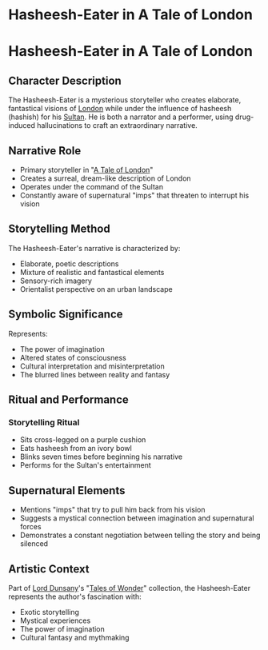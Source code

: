 # Hasheesh-Eater in A Tale of London

# Hasheesh-Eater in A Tale of London

## Character Description
The Hasheesh-Eater is a mysterious storyteller who creates elaborate, fantastical visions of [London](./london.md) while under the influence of hasheesh (hashish) for his [Sultan](./sultan.md). He is both a narrator and a performer, using drug-induced hallucinations to craft an extraordinary narrative.

## Narrative Role
- Primary storyteller in "[A Tale of London](./a-tale-of-london.md)"
- Creates a surreal, dream-like description of London
- Operates under the command of the Sultan
- Constantly aware of supernatural "imps" that threaten to interrupt his vision

## Storytelling Method
The Hasheesh-Eater's narrative is characterized by:
- Elaborate, poetic descriptions
- Mixture of realistic and fantastical elements
- Sensory-rich imagery
- Orientalist perspective on an urban landscape

## Symbolic Significance
Represents:
- The power of imagination
- Altered states of consciousness
- Cultural interpretation and misinterpretation
- The blurred lines between reality and fantasy

## Ritual and Performance
### Storytelling Ritual
- Sits cross-legged on a purple cushion
- Eats hasheesh from an ivory bowl
- Blinks seven times before beginning his narrative
- Performs for the Sultan's entertainment

## Supernatural Elements
- Mentions "imps" that try to pull him back from his vision
- Suggests a mystical connection between imagination and supernatural forces
- Demonstrates a constant negotiation between telling the story and being silenced

## Artistic Context
Part of [Lord Dunsany](./lord-dunsany.md)'s "[Tales of Wonder](./tales-of-wonder.md)" collection, the Hasheesh-Eater represents the author's fascination with:
- Exotic storytelling
- Mystical experiences
- The power of imagination
- Cultural fantasy and mythmaking